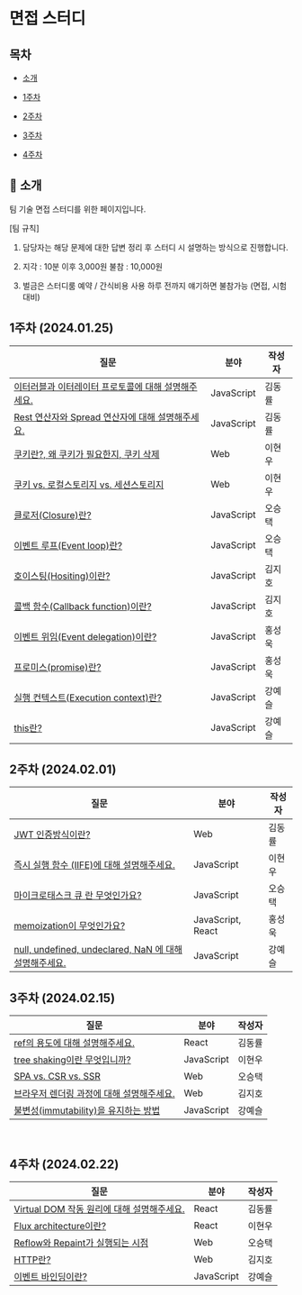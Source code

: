 # 면접 스터디



## 목차

- [소개](#bow-소개)

- [1주차](#1주차-(2024.01.25))

- [2주차](#2주차-(2024.02.01))

- [3주차](#3주차-(2024.02.15))

- [4주차](#4주차-(2024.02.22))

   

## :bow: 소개

팀 기술 면접 스터디를 위한 페이지입니다.  

[팀 규칙]

1. 담당자는 해당 문제에 대한 답변 정리 후 스터디 시 설명하는 방식으로 진행합니다. 

2. 지각 : 10분 이후 3,000원
   불참 : 10,000원

3. 벌금은 스터디룸 예약 / 간식비용 사용
   하루 전까지 얘기하면 불참가능 (면접, 시험대비)

  

## 1주차 (2024.01.25)

| 질문                                                         | 분야       | 작성자 |
| ------------------------------------------------------------ | ---------- | ------ |
| [이터러블과 이터레이터 프로토콜에 대해 설명해주세요.](/dongryul/iteration.md) | JavaScript | 김동률 |
| [Rest 연산자와 Spread 연산자에 대해 설명해주세요.](/dongryul/rest,spread,destructuring.md) | JavaScript | 김동률 |
| [쿠키란?, 왜 쿠키가 필요한지, 쿠키 삭제](/hyunwlee/cookie.md) | Web        | 이현우 |
| [쿠키 vs. 로컬스토리지 vs. 세션스토리지](/hyunwlee/cookie%20vs.%20localStorage%20vs.%20sessionStorage.md) | Web        | 이현우 |
| [클로저(Closure)란?](/seungtaek/closure.md)                  | JavaScript | 오승택 |
| [이벤트 루프(Event loop)란?](/seungtaek/event-loop.md)       | JavaScript | 오승택 |
| [호이스팅(Hositing)이란?](/kjeeu/Hoisting.md)                | JavaScript | 김지호 |
| [콜백 함수(Callback function)이란?](/kjeeu/Callback.md)      | JavaScript | 김지호 |
| [이벤트 위임(Event delegation)이란?](/ukss/event-delegation.md) | JavaScript | 홍성욱 |
| [프로미스(promise)란?](/ukss/promise.md)                     | JavaScript | 홍성욱 |
| [실행 컨텍스트(Execution context)란?](/yeseul/Execution%20Context.md) | JavaScript | 강예슬 |
| [this란?](/yeseul/This.md)                                   | JavaScript | 강예슬 |

  

## 2주차 (2024.02.01)

| 질문                                                         | 분야              | 작성자 |
| ------------------------------------------------------------ | ----------------- | ------ |
| [JWT 인증방식이란?](/dongryul/jwt.md)                        | Web               | 김동률 |
| [즉시 실행 함수 (IIFE)에 대해 설명해주세요.](/hyunwlee/IIFE.md) | JavaScript        | 이현우 |
| [마이크로태스크 큐 란 무엇인가요?](/seungtaek/microtask.md)  | JavaScript        | 오승택 |
| [memoization이 무엇인가요?](/ukss/memoization.md)            | JavaScript, React | 홍성욱 |
| [null, undefined, undeclared, NaN 에 대해 설명해주세요.](/yeseul/null%2C%20undefined%2C%20undeclared%2C%20NaN.md) | JavaScript        | 강예슬 |

  

## 3주차 (2024.02.15)

| 질문                                                         | 분야       | 작성자 |
| ------------------------------------------------------------ | ---------- | ------ |
| [ref의 용도에 대해 설명해주세요.](/dongryul/ref.md)          | React      | 김동률 |
| [tree shaking이란 무엇입니까?](/hyunwlee/treeShaking.md)     | JavaScript | 이현우 |
| [SPA vs. CSR vs. SSR](/seungtaek/spa-scr-ssr.md)             | Web        | 오승택 |
| [브라우저 렌더링 과정에 대해 설명해주세요.](/kjeeu/browserRendering.md) | Web        | 김지호 |
| [불변성(immutability)을 유지하는 방법](/yeseul/imutability.md) | JavaScript | 강예슬 |

​    

## 4주차 (2024.02.22)

| 질문                                                         | 분야       | 작성자 |
| ------------------------------------------------------------ | ---------- | ------ |
| [Virtual DOM 작동 원리에 대해 설명해주세요.](/dongryul/virtualDOM.md) | React      | 김동률 |
| [Flux architecture이란?](/hyunwlee/flux-architecture.md)     | React      | 이현우 |
| [Reflow와 Repaint가 실행되는 시점](/seungtaek/reflow-repaint.md) | Web        | 오승택 |
| [HTTP란?](/kjeeu/김지호%3A%204주차%20정리내용%20업로드.md)   | Web        | 김지호 |
| [이벤트 바인딩이란?](/yeseul/event%20binding.md)             | JavaScript | 강예슬 |

